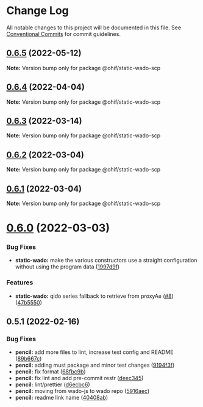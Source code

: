 # Change Log

All notable changes to this project will be documented in this file.
See [Conventional Commits](https://conventionalcommits.org) for commit guidelines.

## [0.6.5](https://github.com/OHIF/static-wado/compare/@ohif/static-wado-scp@0.6.4...@ohif/static-wado-scp@0.6.5) (2022-05-12)

**Note:** Version bump only for package @ohif/static-wado-scp





## [0.6.4](https://github.com/OHIF/static-wado/compare/@ohif/static-wado-scp@0.6.3...@ohif/static-wado-scp@0.6.4) (2022-04-04)

**Note:** Version bump only for package @ohif/static-wado-scp





## [0.6.3](https://github.com/OHIF/static-wado/compare/@ohif/static-wado-scp@0.6.2...@ohif/static-wado-scp@0.6.3) (2022-03-14)

**Note:** Version bump only for package @ohif/static-wado-scp





## [0.6.2](https://github.com/OHIF/static-wado/compare/@ohif/static-wado-scp@0.6.1...@ohif/static-wado-scp@0.6.2) (2022-03-04)

**Note:** Version bump only for package @ohif/static-wado-scp





## [0.6.1](https://github.com/OHIF/static-wado/compare/@ohif/static-wado-scp@0.6.0...@ohif/static-wado-scp@0.6.1) (2022-03-04)

**Note:** Version bump only for package @ohif/static-wado-scp





# [0.6.0](https://github.com/OHIF/static-wado/compare/@ohif/static-wado-scp@0.5.1...@ohif/static-wado-scp@0.6.0) (2022-03-03)


### Bug Fixes

* **static-wado:** make the various constructors use a straight configuration without using the program data ([1997d9f](https://github.com/OHIF/static-wado/commit/1997d9f0fe2e0a084d31edeb475494bcec78fd77))


### Features

* **static-wado:** qido series fallback to retrieve from proxyAe ([#8](https://github.com/OHIF/static-wado/issues/8)) ([47b5550](https://github.com/OHIF/static-wado/commit/47b55503732e25be08b215bdc201593f64de52e6))





## 0.5.1 (2022-02-16)


### Bug Fixes

* **pencil:** add more files to lint, increase test config and README ([89b667c](https://github.com/OHIF/static-wado/commit/89b667c83d324ab9fa540cda0c037af8fe088f72))
* **pencil:** adding must package and minor test changes ([9194f3f](https://github.com/OHIF/static-wado/commit/9194f3f1bb52da57e20bb8bb9f07262bcebdffbf))
* **pencil:** fix format ([68fbc9b](https://github.com/OHIF/static-wado/commit/68fbc9bf5a3e9bf85e3fbcddfb3e0759e79b769d))
* **pencil:** fix lint and add pre-commit restr ([deec345](https://github.com/OHIF/static-wado/commit/deec34524531d5a8595a775bac414f63f60e9f23))
* **pencil:** lint/prettier ([d6ecbc6](https://github.com/OHIF/static-wado/commit/d6ecbc6b5961e03e8a557f4fcc78af53549132cd))
* **pencil:** moving from wado-js to wado repo ([5916aec](https://github.com/OHIF/static-wado/commit/5916aecd7c77dbc4882681877e2b51210976427f))
* **pencil:** readme link name ([40408ab](https://github.com/OHIF/static-wado/commit/40408ab6b4e97c8656e30b1dd2c30b92440b9f90))
